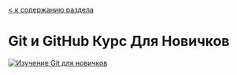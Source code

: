  [< к содержанию раздела](video_git/readme.md)
 # Git и GitHub Курс Для Новичков 

 
[![Изучение Git для новичков](http://img.youtube.com/vi/zZBiln_2FhM/0.jpg)](http://www.youtube.com/watch?v=zZBiln_2FhM)